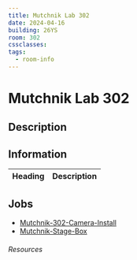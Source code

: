 ```yaml
---
title: Mutchnik Lab 302
date: 2024-04-16
building: 26YS
room: 302
cssclasses: 
tags:
  - room-info
---
```


# Mutchnik Lab 302

## Description

## Information

Heading          | Description
---------------- | -----------------

## Jobs

- [Mutchnik-302-Camera-Install](../../04-Archive/Completed/Mutchnik-302-Camera-Install.md)
- [Mutchnik-Stage-Box](../../01-Projects/Mutchnik-Stage-Box.md)



###### Resources
